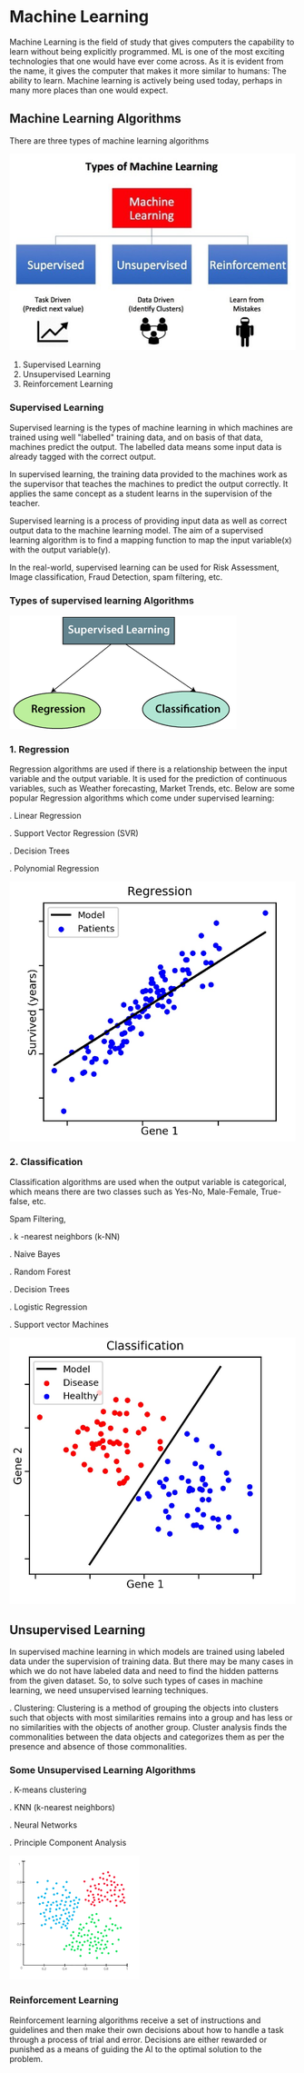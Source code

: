 # Machine Learning 

Machine Learning is the field of study that gives computers the capability to learn without being explicitly programmed. ML is one of the most exciting technologies that one would have ever come across. As it is evident from the name, it gives the computer that makes it more similar to humans: The ability to learn. Machine learning is actively being used today, perhaps in many more places than one would expect.

## Machine Learning Algorithms
There are three types of machine learning algorithms


![](https://github.com/ashish3107k/Machine-learning-ML-/blob/main/Images/mln1.jpg)



1. Supervised Learning
2. Unsupervised Learning
3. Reinforcement Learning

### Supervised Learning
Supervised learning is the types of machine learning in which machines are trained using well "labelled" training data, and on basis of that data, machines predict the output. The labelled data means some input data is already tagged with the correct output.

In supervised learning, the training data provided to the machines work as the supervisor that teaches the machines to predict the output correctly. It applies the same concept as a student learns in the supervision of the teacher.

Supervised learning is a process of providing input data as well as correct output data to the machine learning model. The aim of a supervised learning algorithm is to find a mapping function to map the input variable(x) with the output variable(y).

In the real-world, supervised learning can be used for Risk Assessment, Image classification, Fraud Detection, spam filtering, etc.


### Types of supervised learning Algorithms

![](https://github.com/ashish3107k/Machine-learning-ML-/blob/main/Images/slt.png)

### 1. Regression

Regression algorithms are used if there is a relationship between the input variable and the output variable. It is used for the prediction of continuous variables, such as Weather forecasting, Market Trends, etc. Below are some popular Regression algorithms which come under supervised learning:

. Linear Regression

. Support Vector Regression (SVR)

. Decision Trees

. Polynomial Regression

![](https://github.com/ashish3107k/Machine-learning-ML-/blob/main/Images/Regression.jpg)

### 2. Classification

Classification algorithms are used when the output variable is categorical, which means there are two classes such as Yes-No, Male-Female, True-false, etc.

Spam Filtering,

. k -nearest neighbors (k-NN)

. Naive Bayes

. Random Forest

. Decision Trees

. Logistic Regression

. Support vector Machines

![](https://github.com/ashish3107k/Machine-learning-ML-/blob/main/Images/classification.jpg)

## Unsupervised Learning

In supervised machine learning in which models are trained using labeled data under the supervision of training data. But there may be many cases in which we do not have labeled data and need to find the hidden patterns from the given dataset. So, to solve such types of cases in machine learning, we need unsupervised learning techniques.

. Clustering: Clustering is a method of grouping the objects into clusters such that objects with most similarities remains into a group and has less or no similarities with the objects of another group. Cluster analysis finds the commonalities between the data objects and categorizes them as per the presence and absence of those commonalities.

### Some Unsupervised Learning Algorithms

. K-means clustering

. KNN (k-nearest neighbors)

. Neural Networks

. Principle Component Analysis 

![](https://github.com/ashish3107k/Machine-learning-ML-/blob/main/Images/clu%20ex%201.png)

### Reinforcement Learning

 Reinforcement learning algorithms receive a set of instructions and guidelines and then make their own decisions about how to handle a task through a process of trial and error. Decisions are either rewarded or punished as a means of guiding the AI to the optimal solution to the problem.





 
